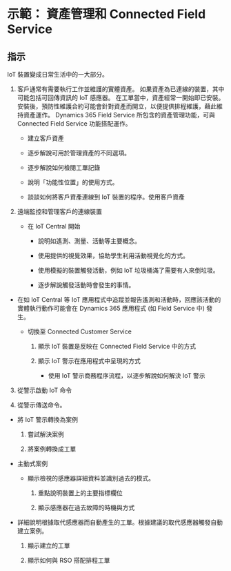 ﻿---
demo:
    title: '示範： 資產管理和 Connected Field Service'
    module: '模組 4： 瞭解 Dynamics 365 Customer Service 的基礎知識'
---

# 示範： 資產管理和 Connected Field Service

## 指示

IoT 裝置變成日常生活中的一大部分。 

1. 客戶通常有需要執行工作並維護的實體資產。  如果資產為已連線的裝置，其中可能包括可回傳資訊的 IoT 感應器。  在工單當中，資產經常一開始即已安裝。  安裝後，預防性維護合約可能會針對資產而開立，以便提供排程維護，藉此維持資產運作。  Dynamics 365 Field Service 所包含的資產管理功能，可與 Connected Field Service 功能搭配運作。    

	- 建立客戶資產

	- 逐步解說可用於管理資產的不同選項。 

	- 逐步解說如何檢閱工單記錄

	- 說明「功能性位置」的使用方式。 

	- 談談如何將客戶資產連線到 IoT 裝置的程序。使用客戶資產

 

2. 遠端監控和管理客戶的連線裝置

	- 在 IoT Central 開始

		- 說明如遙測、測量、活動等主要概念。 

		- 使用提供的視覺效果，協助學生利用活動視覺化的方式。 

		- 使用模擬的裝置觸發活動，例如 IoT 垃圾桶滿了需要有人來倒垃圾。 

		- 逐步解說觸發活動時會發生的事情。 

- 在如 IoT Central 等 IoT 應用程式中追蹤並報告遙測和活動時，回應該活動的實體執行動作可能會在 Dynamics 365 應用程式 (如 Field Service 中) 發生。 

	- 切換至 Connected Customer Service

		1. 顯示 IoT 裝置是反映在 Connected Field Service 中的方式

		2. 顯示 IoT 警示在應用程式中呈現的方式

			- 使用 IoT 警示商務程序流程，以逐步解說如何解決 IoT 警示

3. 從警示啟動 IoT 命令

4. 從警示傳送命令。 

- 將 IoT 警示轉換為案例

	1. 嘗試解決案例

	2. 將案例轉換成工單

- 主動式案例

	- 顯示檢視的感應器詳細資料並識別過去的模式。 

		1. 重點說明裝置上的主要指標欄位

		2. 顯示感應器在過去故障的時機與方式 

- 詳細說明根據取代感應器而自動產生的工單。根據建議的取代感應器觸發自動建立案例。 

	1. 顯示建立的工單 

	2. 顯示如何與 RSO 搭配排程工單
